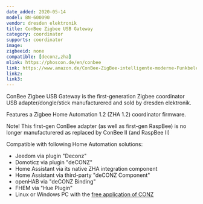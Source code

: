 ```yaml
---
date_added: 2020-05-14
model: BN-600090
vendor: dresden elektronik
title: ConBee Zigbee USB Gateway
category: coordinator
supports: coordinator
image: 
zigbeeid: none
compatible: [deconz,zha]
mlink: https://phoscon.de/en/conbee
link: https://www.amazon.de/ConBee-ZigBee-intelligente-moderne-Funkbeleuchtung/dp/B01FDWOIHK/
link2: 
link3: 
---
```

ConBee Zigbee USB Gateway is the first-generation Zigbee coordinator USB adapter/dongle/stick manufacturered and sold by dresden elektronik.

Features a Zigbee Home Automation 1.2 (ZHA 1.2) coordinator firmware.

Note! This first-gen ConBee adapter (as well as first-gen RaspBee) is no longer manufacturered as replaced by ConBee II (and RaspBee II)

Compatible with following Home Automation solutions:
- Jeedom via plugin "Deconz"
- Domoticz via plugin "deCONZ"
- Home Assistant via its native ZHA integration component
- Home Assistant via third-party "deCONZ Component"
- openHAB via "deCONZ Binding"
- FHEM via "Hue Plugin"
- Linux or Windows PC with the [free application of CONZ](https://phoscon.de/en/conbee2/install)
